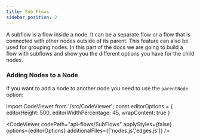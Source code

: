 ```yaml
---
title: Sub Flows
sidebar_position: 2
---
```


A subflow is a flow inside a node. It can be a separate flow or a flow that is connected with other nodes outside of its parent. This feature can also be used for grouping nodes. In this part of the docs we are going to build a flow with subflows and show you the different options you have for the child nodes.

### Adding Nodes to a Node

If you want to add a node to another node you need to use the `parentNode` option:

import CodeViewer from '/src/CodeViewer';
const editorOptions = { editorHeight: 500, editorWidthPercentage: 45, wrapContent: true }

<CodeViewer codePath="api-flows/SubFlows" applyStyles={false} options={editorOptions} additionalFiles={['nodes.js','edges.js']} />
